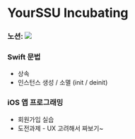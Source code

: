 # YourSSU Incubating
### 노션: <a href="https://ninth-sleep-ef8.notion.site/YourSSU-Incubating-86a3d9ba6d2646c5b17ada7328ae6559"><img src="https://img.shields.io/badge/Notion-ffffff?style=flat-square&logo=notion&logoColor=000000"/></a>

### Swift 문법
- 상속
- 인스턴스 생성 / 소멸 (init / deinit)

### iOS 앱 프로그래밍 
- 회원가입 실습
- 도전과제 - UX 고려해서 짜보기~
    
